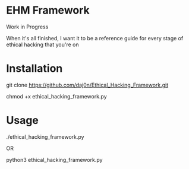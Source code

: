 # EHM Framework
Work in Progress

When it's all finished, I want it to be a reference guide for every stage of ethical hacking that you're on

# Installation
git clone https://github.com/daj0n/Ethical_Hacking_Framework.git

chmod +x ethical_hacking_framework.py

# Usage
./ethical_hacking_framework.py

OR

python3 ethical_hacking_framework.py
